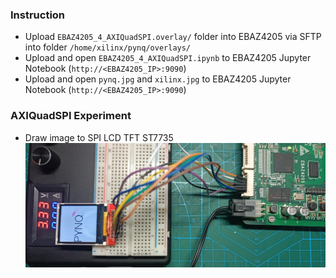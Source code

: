 ### Instruction
- Upload `EBAZ4205_4_AXIQuadSPI.overlay/` folder into EBAZ4205 via SFTP into folder `/home/xilinx/pynq/overlays/`
- Upload and open `EBAZ4205_4_AXIQuadSPI.ipynb` to EBAZ4205 Jupyter Notebook (`http://<EBAZ4205_IP>:9090`)
- Upload and open `pynq.jpg` and `xilinx.jpg` to EBAZ4205 Jupyter Notebook (`http://<EBAZ4205_IP>:9090`)
### AXIQuadSPI Experiment
- Draw image to SPI LCD TFT ST7735
![](../../resource/EBAZ4205_4_AXIQuadSPI_Photo.jpg)